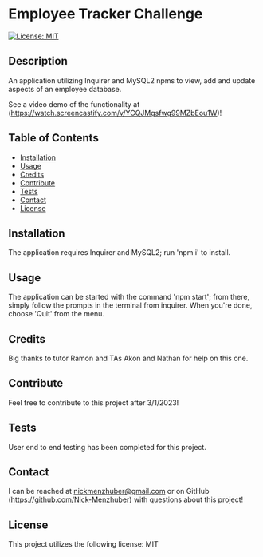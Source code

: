 # Employee Tracker Challenge
  

[![License: MIT](https://img.shields.io/badge/License-MIT-blue.svg)](https://opensource.org/licenses/MIT)
 
## Description 

An application utilizing Inquirer and MySQL2 npms to view, add and update aspects of an employee database. 

See a video demo of the functionality at (https://watch.screencastify.com/v/YCQJMgsfwg99MZbEou1W)!



## Table of Contents
* [Installation](#installation)
* [Usage](#usage)
* [Credits](#credits)
* [Contribute](#contribute)
* [Tests](#tests)
* [Contact](#contact)
* [License](#license)

## Installation 

The application requires Inquirer and MySQL2; run 'npm i' to install.



## Usage 

The application can be started with the command 'npm start'; from there, simply follow the prompts in the terminal from inquirer. When you're done, choose 'Quit' from the menu. 



## Credits 



Big thanks to tutor Ramon and TAs Akon and Nathan for help on this one. 



## Contribute 

Feel free to contribute to this project after 3/1/2023! 



## Tests 

User end to end testing has been completed for this project. 



## Contact
I can be reached at nickmenzhuber@gmail.com or on GitHub (https://github.com/Nick-Menzhuber) with questions about this project!

## License 

This project utilizes the following license: MIT